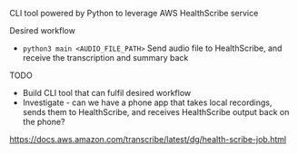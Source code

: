 CLI tool powered by Python to leverage AWS HealthScribe service

Desired workflow
- `python3 main <AUDIO_FILE_PATH>` Send audio file to HealthScribe, and receive the transcription and summary back

TODO
- Build CLI tool that can fulfil desired workflow
- Investigate - can we have a phone app that takes local recordings, sends them to HealthScribe, and receives HealthScribe output back on the phone?

https://docs.aws.amazon.com/transcribe/latest/dg/health-scribe-job.html